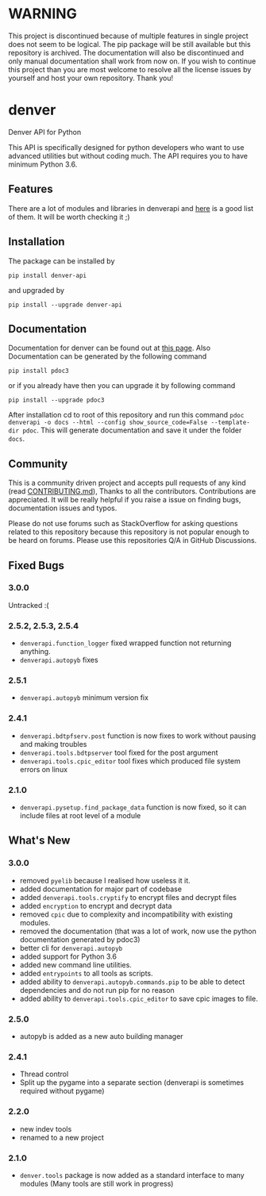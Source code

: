# **WARNING**
This project is discontinued because of multiple features in single project does not seem to be logical. The pip package will
be still available but this repository is archived. The documentation will also be discontinued and only manual documentation
shall work from now on. If you wish to continue this project than you are most welcome to resolve all the license issues by
yourself and host your own repository. Thank you!

# denver
Denver API for Python

This API is specifically designed for python developers who want to use
advanced utilities but without coding much. The API requires you to
have minimum Python 3.6.

## Features

There are a lot of modules and libraries in denverapi and [here](https://xcodz-dot.github.io/denver) is a good list of them.
It will be worth checking it ;)

## Installation
The package can be installed by
```commandline
pip install denver-api
```
and upgraded by
```commandline
pip install --upgrade denver-api
```

## Documentation
Documentation for denver can be found out at [this page](https://xcodz-dot.github.io/denver).
Also Documentation can be generated by the following command

```commandline
pip install pdoc3
```
or if you already have then you can upgrade it by following command

```commandline
pip install --upgrade pdoc3
```

After installation cd to root of this repository and run this command
 `pdoc denverapi -o docs --html --config show_source_code=False --template-dir pdoc`.
This will generate documentation and save it under the folder `docs`.

## Community
This is a community driven project and accepts pull requests
of any kind (read [CONTRIBUTING.md](https://github.com/xcodz-dot/denver/blob/master/.github/CONTRIBUTING.md)), 
Thanks to all the contributors. Contributions are appreciated.
It will be really helpful if you raise a issue on finding bugs, documentation issues and typos.

Please do not use forums such as StackOverflow for asking questions related to this repository because
this repository is not popular enough to be heard on forums. Please use this repositories Q/A in GitHub Discussions.

## Fixed Bugs
### 3.0.0
Untracked :(

### 2.5.2, 2.5.3, 2.5.4
* `denverapi.function_logger` fixed wrapped function not returning anything.
* `denverapi.autopyb` fixes
### 2.5.1
* `denverapi.autopyb` minimum version fix
### 2.4.1
* `denverapi.bdtpfserv.post` function is now fixes to work without pausing and making troubles
* `denverapi.tools.bdtpserver` tool fixed for the post argument
* `denverapi.tools.cpic_editor` tool fixes which produced file system errors on linux
### 2.1.0
* `denverapi.pysetup.find_package_data` function is now fixed, so it can include files at root level of a module

## What's New
### 3.0.0
* removed `pyelib` because I realised how useless it it.
* added documentation for major part of codebase
* added `denverapi.tools.cryptify` to encrypt files and decrypt files
* added `encryption` to encrypt and decrypt data
* removed `cpic` due to complexity and incompatibility with existing modules.
* removed the documentation (that was a lot of work, now use the python documentation generated by pdoc3) 
* better cli for `denverapi.autopyb`
* added support for Python 3.6
* added new command line utilities.
* added `entrypoints` to all tools as scripts.
* added ability to `denverapi.autopyb.commands.pip` to be able to detect dependencies and do not run pip for no reason
* added ability to `denverapi.tools.cpic_editor` to save cpic images to file.
### 2.5.0
* autopyb is added as a new auto building manager
### 2.4.1
* Thread control
* Split up the pygame into a separate section (denverapi is sometimes required without pygame)
### 2.2.0
* new indev tools
* renamed to a new project
### 2.1.0
* `denver.tools` package is now added as a standard interface to many modules (Many tools are still work in progress)
